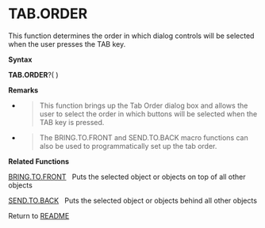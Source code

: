 # TAB.ORDER

This function determines the order in which dialog controls will be
selected when the user presses the TAB key.

**Syntax**

**TAB.ORDER**?( )

**Remarks**

  - > This function brings up the Tab Order dialog box and allows the
    > user to select the order in which buttons will be selected when
    > the TAB key is pressed.

  - > The BRING.TO.FRONT and SEND.TO.BACK macro functions can also be
    > used to programmatically set up the tab order.

**Related Functions**

[BRING.TO.FRONT](BRING.TO.FRONT.md)&nbsp;&nbsp;&nbsp;Puts the selected object or objects on
top of all other objects

[SEND.TO.BACK](SEND.TO.BACK.md)&nbsp;&nbsp;&nbsp;Puts the selected object or objects behind
all other objects



Return to [README](README.md#T)

